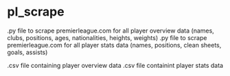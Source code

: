 # pl_scrape

.py file to scrape premierleague.com for all player overview data (names, clubs, positions, ages, nationalities, heights, weights)         .py file to scrape premierleague.com for all player stats data (names, positions, clean sheets, goals, assists)         

.csv file containing player overview data
.csv file containint player stats data
